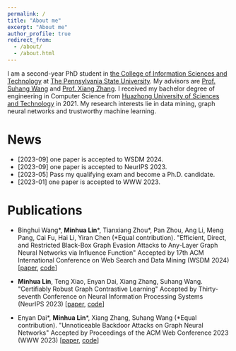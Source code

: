 ```yaml
---
permalink: /
title: "About me"
excerpt: "About me"
author_profile: true
redirect_from: 
  - /about/
  - /about.html
---
```

I am a second-year PhD student in [the College of Information Sciences and Technology](https://ist.psu.edu/) at [The Pennsylvania State University](https://www.psu.edu/). My advisors are [Prof. Suhang Wang](https://suhangwang.ist.psu.edu/) and [Prof. Xiang Zhang](https://faculty.ist.psu.edu/xzz89/). I received my bachelor degree of engineering in Computer Science from [Huazhong University of Sciences and Technology](http://english.hust.edu.cn/) in 2021. My research interests lie in data mining, graph neural networks and trustworthy machine learning.

News
======
* [2023-09] one paper is accepted to WSDM 2024.
* [2023-09] one paper is accepted to NeurIPS 2023.
* [2023-05] Pass my qualifying exam and become a Ph.D. candidate.
* [2023-01] one paper is accepted to WWW 2023.

<!-- Preprints
====== -->


Publications
======
* Binghui Wang\*, <b>Minhua Lin</b>\*, Tianxiang Zhou\*, Pan Zhou, Ang Li, Meng Pang, Cai Fu, Hai Li, Yiran Chen (\*Equal contribution). "Efficient, Direct, and Restricted Black-Box Graph Evasion Attacks to Any-Layer Graph Neural Networks via Influence Function" Accepted by 17th ACM International Conference on Web Search and Data Mining (WSDM 2024) [[paper](), [code](https://github.com/ventr1c/InfAttack)]

* <b>Minhua Lin</b>, Teng Xiao, Enyan Dai, Xiang Zhang, Suhang Wang. "Certifiably Robust Graph Contrastive Learning" Accepted by Thirty-seventh Conference on Neural Information Processing Systems (NeurIPS 2023) [[paper](https://arxiv.org/pdf/2310.03312.pdf), [code](https://github.com/ventr1c/RES-GCL)]

* Enyan Dai\*, <b>Minhua Lin</b>\*, Xiang Zhang, Suhang Wang (\*Equal contribution). "Unnoticeable Backdoor Attacks on Graph Neural Networks" Accepted by Proceedings of the ACM Web Conference 2023 (WWW 2023) [[paper](https://arxiv.org/pdf/2303.01263.pdf), [code](https://github.com/ventr1c/UGBA)]

